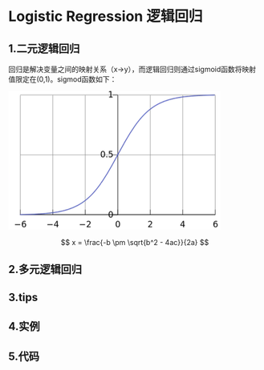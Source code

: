   
# Logistic Regression 逻辑回归
## 1.二元逻辑回归   
回归是解决变量之间的映射关系（x->y），而逻辑回归则通过sigmoid函数将映射值限定在(0,1)。sigmod函数如下：  

![sigmoid](./sigmod.png "sigmoid") 
 

 <script type="text/javascript" src="http://cdn.mathjax.org/mathjax/latest/MathJax.js?config=default"></script> 
 
 
 $$  x = \frac{-b \pm \sqrt{b^2 - 4ac}}{2a} $$
## 2.多元逻辑回归  
## 3.tips  

## 4.实例 
 
## 5.代码